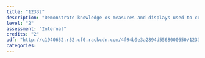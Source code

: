 ```yaml
---
title: "12332"
description: "Demonstrate knowledge os measures and displays used to compare data sets"
level: "2"
assessment: "Internal"
credits: "2"
pdf: "http://c1940652.r52.cf0.rackcdn.com/4f94b9e3a2894d5568000650/12332.pdf"
categories:
---
```

